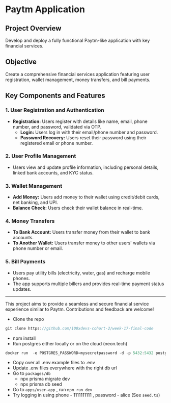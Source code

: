 # Paytm Application

## Project Overview

Develop and deploy a fully functional Paytm-like application with key financial services.

## Objective

Create a comprehensive financial services application featuring user registration, wallet management, money transfers, and bill payments.

## Key Components and Features

### 1. User Registration and Authentication
- **Registration:** Users register with details like name, email, phone number, and password, validated via OTP.
  - **Login:** Users log in with their email/phone number and password.
  - **Password Recovery:** Users reset their password using their registered email or phone number.

### 2. User Profile Management
- Users view and update profile information, including personal details, linked bank accounts, and KYC status.

### 3. Wallet Management
- **Add Money:** Users add money to their wallet using credit/debit cards, net banking, and UPI.
- **Balance Check:** Users check their wallet balance in real-time.

### 4. Money Transfers
- **To Bank Account:** Users transfer money from their wallet to bank accounts.
- **To Another Wallet:** Users transfer money to other users' wallets via phone number or email.

### 5. Bill Payments
- Users pay utility bills (electricity, water, gas) and recharge mobile phones.
- The app supports multiple billers and provides real-time payment status updates.

---

This project aims to provide a seamless and secure financial service experience similar to Paytm. Contributions and feedback are welcome!


- Clone the repo

```jsx
git clone https://github.com/100xdevs-cohort-2/week-17-final-code
```

- npm install
- Run postgres either locally or on the cloud (neon.tech)

```jsx
docker run  -e POSTGRES_PASSWORD=mysecretpassword -d -p 5432:5432 postgres
```

- Copy over all .env.example files to .env
- Update .env files everywhere with the right db url
- Go to `packages/db`
    - npx prisma migrate dev
    - npx prisma db seed
- Go to `apps/user-app` , run `npm run dev`
- Try logging in using phone - 1111111111 , password - alice (See `seed.ts`)
